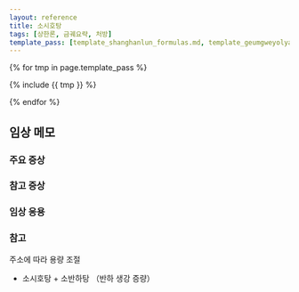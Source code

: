 ```yaml
---
layout: reference
title: 소시호탕
tags: [상한론, 금궤요략, 처방]
template_pass: [template_shanghanlun_formulas.md, template_geumgweyolyag_formulas.md, template_etc_formulas.md]
---
```



{% for tmp in page.template_pass %}

{% include {{ tmp }} %}

{% endfor %}


## 임상 메모

### 주요 증상

### 참고 증상


### 임상 응용


### 참고

주소에 따라 용량 조절
* 소시호탕 + 소반하탕 （반하 생강 증량）
